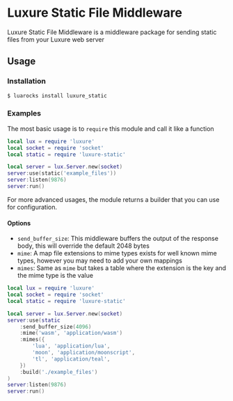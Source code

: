 # Luxure Static File Middleware

Luxure Static File Middleware is a middleware package
for sending static files from your Luxure web server

## Usage

### Installation

```sh
$ luarocks install luxure_static
```
### Examples

The most basic usage is to `require` this module and call it like a function

```lua
local lux = require 'luxure'
local socket = require 'socket'
local static = require 'luxure-static'

local server = lux.Server.new(socket)
server:use(static('example_files'))
server:listen(9876)
server:run()
```

For more advanced usages, the module returns a builder that you can use for
configuration.

#### Options

- `send_buffer_size`: This middleware buffers the output of the response body, this will override the default 2048 bytes
- `mime`: A map file extensions to mime types exists for well known mime types, however you may need to add your own mappings
- `mimes`: Same as `mime` but takes a table where the extension is the key and the mime type is the value

```lua
local lux = require 'luxure'
local socket = require 'socket'
local static = require 'luxure-static'

local server = lux.Server.new(socket)
server:use(static
    :send_buffer_size(4096)
    :mime('wasm', 'application/wasm')
    :mimes({
        'lua', 'application/lua',
        'moon', 'application/moonscript',
        'tl', 'application/teal',
    })
    :build('./example_files')
)
server:listen(9876)
server:run()
```
